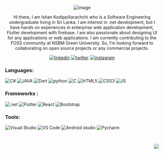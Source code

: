 
<p align="center"> <img src="https://www.teahub.io/photos/full/93-931968_abstract-dual-monitor-wallpaper-hd.jpg" alt="image" /> </p>

<p align="center">
Hi there, I am Ishan Kodippiliarachchi who is a Software Engineering undergraduate living in Sri Lanka. I am interest in .net development, but I have hands on experiences in enterprise web application development, Flutter development with firebase. I am also passionate about designing UI for any applications or web applications. I am currently contributing to the FOSS community at NSBM Green University. So, I’m looking forward to collaborating on open source projects or any commercial projects.
</p>
<p align="center">
  <a href="https://www.linkedin.com/in/ishan-chanuka-7a6a5b1a5"><img src="https://img.shields.io/badge/LinkedIn-0077B5?style=for-the-badge&logo=linkedin&logoColor=white" alt="linkedin"></a>
<a href=""><img src="https://img.shields.io/badge/Twitter-1DA1F2?style=for-the-badge&logo=twitter&logoColor=white" alt="twitter"></a>
<a href=""><img src="https://img.shields.io/badge/Instagram-E4405F?style=for-the-badge&logo=instagram&logoColor=white" alt="instagram"></a>
</p>


<h3> Languages: </h3>
<p>
<img src="https://img.shields.io/badge/C%23-239120?style=for-the-badge&logo=c-sharp&logoColor=white" alt="C#">
<img src="https://img.shields.io/badge/Java-ED8B00?style=for-the-badge&logo=java&logoColor=white" alt="JAVA">
<img src="https://img.shields.io/badge/Dart-0175C2?style=for-the-badge&logo=dart&logoColor=white" alt="Dart">
<img src="https://img.shields.io/badge/Python-3776AB?style=for-the-badge&logo=python&logoColor=white" alt="python">
<img src="https://img.shields.io/badge/C-00599C?style=for-the-badge&logo=c&logoColor=white" alt="C">
<img src="https://img.shields.io/badge/HTML5-E34F26?style=for-the-badge&logo=html5&logoColor=white" alt="HTML5">
<img src="https://img.shields.io/badge/CSS3-1572B6?style=for-the-badge&logo=css3&logoColor=white" alt="CSS3">
<img src="https://img.shields.io/badge/JavaScript-F7DF1E?style=for-the-badge&logo=javascript&logoColor=white" alt="JS">
</p>

<h3> Frameworks : </h3>
<p>
<img src="https://img.shields.io/badge/.NET-5C2D91?style=for-the-badge&logo=dot-net&logoColor=white" alt=".net">
<img src="https://img.shields.io/badge/Flutter-02569B?style=for-the-badge&logo=flutter&logoColor=white" alt="Flutter">
<img src="https://img.shields.io/badge/React-20232A?style=for-the-badge&logo=react&logoColor=61DAFB" alt="React">
<img src="https://img.shields.io/badge/Bootstrap-563D7C?style=for-the-badge&logo=bootstrap&logoColor=white" alt="Bootstrap">
</P>


<h3> Tools: </h3>
<p>
<img src="https://img.shields.io/badge/Visual_Studio-5C2D91?style=for-the-badge&logo=visual%20studio&logoColor=white" alt="Visual Studio">
<img src="https://img.shields.io/badge/Visual_Studio_Code-0078D4?style=for-the-badge&logo=visual%20studio%20code&logoColor=white" alt="VS Code">
<img src="https://img.shields.io/badge/Android_Studio-2FCC49?style=for-the-badge&logo=android-studio&logoColor=white" alt="Android studio">
<img src="https://img.shields.io/badge/PyCharm-green.svg?&style=for-the-badge&logo=PyCharm&logoColor=white" alt="Pycharm">
</p>
<br>
<p align="right"><img src="https://komarev.com/ghpvc/?username=Ishan-Chanuka&color=FEA443" atl="Ishan-Chanuka"</p>
